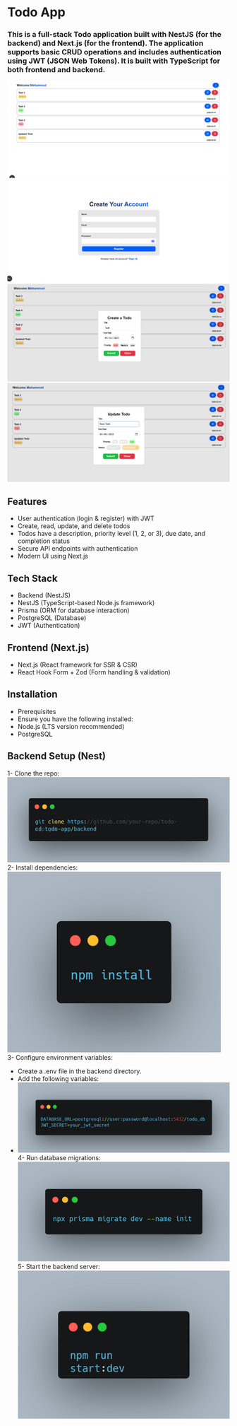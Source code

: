 # Todo App

### This is a full-stack Todo application built with NestJS (for the backend) and Next.js (for the frontend). The application supports basic CRUD operations and includes authentication using JWT (JSON Web Tokens). It is built with TypeScript for both frontend and backend.

![Todo App Screenshot](frontend/public/todos.png)
![Todo App Screenshot](frontend/public/register.png)
![Todo App Screenshot](frontend/public/create.png)
![Todo App Screenshot](frontend/public/update.png)


## Features

- User authentication (login & register) with JWT
- Create, read, update, and delete todos
- Todos have a description, priority level (1, 2, or 3), due date, and completion status
- Secure API endpoints with authentication
- Modern UI using Next.js


## Tech Stack

- Backend (NestJS)
- NestJS (TypeScript-based Node.js framework)
- Prisma (ORM for database interaction)
- PostgreSQL (Database)
- JWT (Authentication)

  
## Frontend (Next.js)

- Next.js (React framework for SSR & CSR)
- React Hook Form + Zod (Form handling & validation)


## Installation

- Prerequisites
- Ensure you have the following installed:
- Node.js (LTS version recommended)
- PostgreSQL

## Backend Setup (Nest)

1- Clone the repo:
![Todo App Screenshot](frontend/public/carbon.png)
2- Install dependencies:<br>
![Todo App Screenshot](frontend/public/carbon(1).png) <br>
3- Configure environment variables:
  - Create a .env file in the backend directory.
  - Add the following variables:
  - ![Todo App Screenshot](frontend/public/carbon(2).png)
4- Run database migrations:<br>
![Todo App Screenshot](frontend/public/carbon(3).png) <br>
5- Start the backend server:<br>
![Todo App Screenshot](frontend/public/carbon(5).png) <br>
